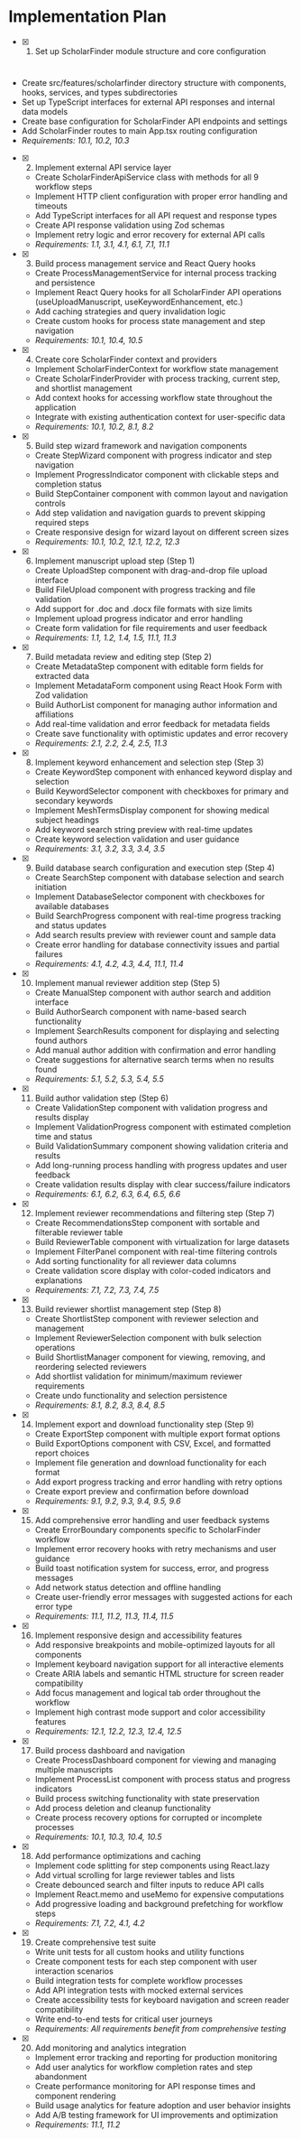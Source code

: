 # Implementation Plan

- [x] 1. Set up ScholarFinder module structure and core configuration


#


  - Create src/features/scholarfinder directory structure with components, hooks, services, and types subdirectories
  - Set up TypeScript interfaces for external API responses and internal data models
  - Create base configuration for ScholarFinder API endpoints and settings
  - Add ScholarFinder routes to main App.tsx routing configuration
  - _Requirements: 10.1, 10.2, 10.3_

- [x] 2. Implement external API service layer




  - Create ScholarFinderApiService class with methods for all 9 workflow steps
  - Implement HTTP client configuration with proper error handling and timeouts
  - Add TypeScript interfaces for all API request and response types
  - Create API response validation using Zod schemas
  - Implement retry logic and error recovery for external API calls
  - _Requirements: 1.1, 3.1, 4.1, 6.1, 7.1, 11.1_

- [x] 3. Build process management service and React Query hooks





  - Create ProcessManagementService for internal process tracking and persistence
  - Implement React Query hooks for all ScholarFinder API operations (useUploadManuscript, useKeywordEnhancement, etc.)
  - Add caching strategies and query invalidation logic
  - Create custom hooks for process state management and step navigation
  - _Requirements: 10.1, 10.4, 10.5_

- [x] 4. Create core ScholarFinder context and providers





  - Implement ScholarFinderContext for workflow state management
  - Create ScholarFinderProvider with process tracking, current step, and shortlist management
  - Add context hooks for accessing workflow state throughout the application
  - Integrate with existing authentication context for user-specific data
  - _Requirements: 10.1, 10.2, 8.1, 8.2_

- [x] 5. Build step wizard framework and navigation components








  - Create StepWizard component with progress indicator and step navigation
  - Implement ProgressIndicator component with clickable steps and completion status
  - Build StepContainer component with common layout and navigation controls
  - Add step validation and navigation guards to prevent skipping required steps
  - Create responsive design for wizard layout on different screen sizes
  - _Requirements: 10.1, 10.2, 12.1, 12.2, 12.3_

- [x] 6. Implement manuscript upload step (Step 1)





  - Create UploadStep component with drag-and-drop file upload interface
  - Build FileUpload component with progress tracking and file validation
  - Add support for .doc and .docx file formats with size limits
  - Implement upload progress indicator and error handling
  - Create form validation for file requirements and user feedback
  - _Requirements: 1.1, 1.2, 1.4, 1.5, 11.1, 11.3_

- [x] 7. Build metadata review and editing step (Step 2)





  - Create MetadataStep component with editable form fields for extracted data
  - Implement MetadataForm component using React Hook Form with Zod validation
  - Build AuthorList component for managing author information and affiliations
  - Add real-time validation and error feedback for metadata fields
  - Create save functionality with optimistic updates and error recovery
  - _Requirements: 2.1, 2.2, 2.4, 2.5, 11.3_

- [x] 8. Implement keyword enhancement and selection step (Step 3)





  - Create KeywordStep component with enhanced keyword display and selection
  - Build KeywordSelector component with checkboxes for primary and secondary keywords
  - Implement MeshTermsDisplay component for showing medical subject headings
  - Add keyword search string preview with real-time updates
  - Create keyword selection validation and user guidance
  - _Requirements: 3.1, 3.2, 3.3, 3.4, 3.5_

- [x] 9. Build database search configuration and execution step (Step 4)




  - Create SearchStep component with database selection and search initiation
  - Implement DatabaseSelector component with checkboxes for available databases
  - Build SearchProgress component with real-time progress tracking and status updates
  - Add search results preview with reviewer count and sample data
  - Create error handling for database connectivity issues and partial failures
  - _Requirements: 4.1, 4.2, 4.3, 4.4, 11.1, 11.4_

- [x] 10. Implement manual reviewer addition step (Step 5)




  - Create ManualStep component with author search and addition interface
  - Build AuthorSearch component with name-based search functionality
  - Implement SearchResults component for displaying and selecting found authors
  - Add manual author addition with confirmation and error handling
  - Create suggestions for alternative search terms when no results found
  - _Requirements: 5.1, 5.2, 5.3, 5.4, 5.5_

- [x] 11. Build author validation step (Step 6)





  - Create ValidationStep component with validation progress and results display
  - Implement ValidationProgress component with estimated completion time and status
  - Build ValidationSummary component showing validation criteria and results
  - Add long-running process handling with progress updates and user feedback
  - Create validation results display with clear success/failure indicators
  - _Requirements: 6.1, 6.2, 6.3, 6.4, 6.5, 6.6_

- [x] 12. Implement reviewer recommendations and filtering step (Step 7)




  - Create RecommendationsStep component with sortable and filterable reviewer table
  - Build ReviewerTable component with virtualization for large datasets
  - Implement FilterPanel component with real-time filtering controls
  - Add sorting functionality for all reviewer data columns
  - Create validation score display with color-coded indicators and explanations
  - _Requirements: 7.1, 7.2, 7.3, 7.4, 7.5_

- [x] 13. Build reviewer shortlist management step (Step 8)




  - Create ShortlistStep component with reviewer selection and management
  - Implement ReviewerSelection component with bulk selection operations
  - Build ShortlistManager component for viewing, removing, and reordering selected reviewers
  - Add shortlist validation for minimum/maximum reviewer requirements
  - Create undo functionality and selection persistence
  - _Requirements: 8.1, 8.2, 8.3, 8.4, 8.5_

- [x] 14. Implement export and download functionality step (Step 9)





  - Create ExportStep component with multiple export format options
  - Build ExportOptions component with CSV, Excel, and formatted report choices
  - Implement file generation and download functionality for each format
  - Add export progress tracking and error handling with retry options
  - Create export preview and confirmation before download
  - _Requirements: 9.1, 9.2, 9.3, 9.4, 9.5, 9.6_

- [x] 15. Add comprehensive error handling and user feedback systems





  - Create ErrorBoundary components specific to ScholarFinder workflow
  - Implement error recovery hooks with retry mechanisms and user guidance
  - Build toast notification system for success, error, and progress messages
  - Add network status detection and offline handling
  - Create user-friendly error messages with suggested actions for each error type
  - _Requirements: 11.1, 11.2, 11.3, 11.4, 11.5_

- [x] 16. Implement responsive design and accessibility features





  - Add responsive breakpoints and mobile-optimized layouts for all components
  - Implement keyboard navigation support for all interactive elements
  - Create ARIA labels and semantic HTML structure for screen reader compatibility
  - Add focus management and logical tab order throughout the workflow
  - Implement high contrast mode support and color accessibility features
  - _Requirements: 12.1, 12.2, 12.3, 12.4, 12.5_

- [x] 17. Build process dashboard and navigation





  - Create ProcessDashboard component for viewing and managing multiple manuscripts
  - Implement ProcessList component with process status and progress indicators
  - Build process switching functionality with state preservation
  - Add process deletion and cleanup functionality
  - Create process recovery options for corrupted or incomplete processes
  - _Requirements: 10.1, 10.3, 10.4, 10.5_


- [x] 18. Add performance optimizations and caching



  - Implement code splitting for step components using React.lazy
  - Add virtual scrolling for large reviewer tables and lists
  - Create debounced search and filter inputs to reduce API calls
  - Implement React.memo and useMemo for expensive computations
  - Add progressive loading and background prefetching for workflow steps
  - _Requirements: 7.1, 7.2, 4.1, 4.2_

- [x] 19. Create comprehensive test suite








  - Write unit tests for all custom hooks and utility functions
  - Create component tests for each step component with user interaction scenarios
  - Build integration tests for complete workflow processes
  - Add API integration tests with mocked external services
  - Create accessibility tests for keyboard navigation and screen reader compatibility
  - Write end-to-end tests for critical user journeys
  - _Requirements: All requirements benefit from comprehensive testing_

- [x] 20. Add monitoring and analytics integration






  - Implement error tracking and reporting for production monitoring
  - Add user analytics for workflow completion rates and step abandonment
  - Create performance monitoring for API response times and component rendering
  - Build usage analytics for feature adoption and user behavior insights
  - Add A/B testing framework for UI improvements and optimization
  - _Requirements: 11.1, 11.2_
